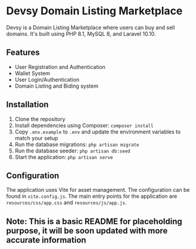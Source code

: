 # Devsy Domain Listing Marketplace

Devsy is a Domain Listing Marketplace where users can buy and sell domains. It's built using PHP 8.1, MySQL 8, and Laravel 10.10.

## Features

- User Registration and Authentication
- Wallet System 
- User Login/Authentication
- Domain Listing and Biding system

## Installation

1. Clone the repository
2. Install dependencies using Composer: `composer install`
3. Copy `.env.example` to `.env` and update the environment variables to match your setup
4. Run the database migrations: `php artisan migrate`
5. Run the database seeder: `php artisan db:seed`
6. Start the application: `php artisan serve`

## Configuration

The application uses Vite for asset management. The configuration can be found in `vite.config.js`. The main entry points for the application are `resources/css/app.css` and `resources/js/app.js`.


## Note: This is a basic README for placeholding purpose, it will be soon updated with more accurate information
